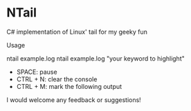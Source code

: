 NTail
=============

C# implementation of Linux' tail for my geeky fun


Usage

ntail example.log
ntail example.log "your keyword to highlight"

* SPACE: pause
* CTRL + N: clear the console
* CTRL + M: mark the following output


I would welcome any feedback or suggestions!


